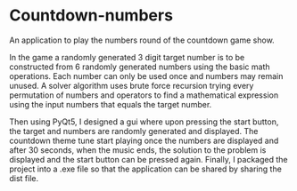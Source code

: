 # Countdown-numbers
An application to play the numbers round of the countdown game show.

In the game a randomly generated 3 digit target number is to be constructed from 6 randomly generated numbers using the basic math operations. Each number can only be used once and numbers may remain unused. A solver algorithm uses brute force recursion trying every permutation of numbers and operators to find a mathematical expression using the input numbers that equals the target number.

Then using PyQt5, I designed a gui where upon pressing the start button, the target and numbers are randomly generated and displayed. The countdown theme tune start playing once the numbers are displayed and after 30 seconds, when the music ends, the solution to the problem is displayed and the start button can be pressed again. Finally, I packaged the project into a .exe file so that the application can be shared by sharing the dist file.
